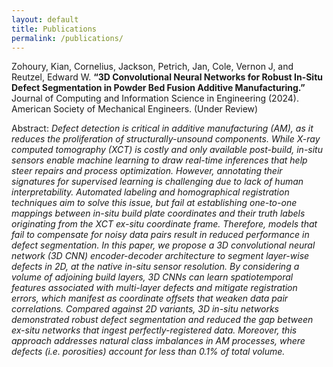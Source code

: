 ```yaml
---
layout: default
title: Publications
permalink: /publications/
---
```


Zohoury, Kian, Cornelius, Jackson, Petrich, Jan, Cole, Vernon J, and Reutzel, Edward W. 
<b>“3D Convolutional Neural Networks for Robust In-Situ Defect Segmentation in 
Powder Bed Fusion Additive Manufacturing.”</b> Journal of Computing and Information 
Science in Engineering (2024). American Society of Mechanical Engineers. 
(Under Review)

Abstract: <i> Defect detection is critical in additive manufacturing (AM), as it reduces the 
proliferation of structurally-unsound components. While X-ray computed tomography 
(XCT) is costly and only available post-build, in-situ sensors enable machine 
learning to draw real-time inferences that help steer repairs and process 
optimization. However, annotating their signatures for supervised learning is 
challenging due to lack of human interpretability. Automated labeling and 
homographical registration techniques aim to solve this issue, but fail at 
establishing one-to-one mappings between in-situ build plate coordinates and 
their truth labels originating from the XCT ex-situ coordinate frame. Therefore, 
models that fail to compensate for noisy data pairs result in reduced performance 
in defect segmentation. In this paper, we propose a 3D convolutional neural network 
(3D CNN) encoder-decoder architecture to segment layer-wise defects in 2D, at the 
native in-situ sensor resolution. By considering a volume of adjoining build layers, 
3D CNNs can learn spatiotemporal features associated with multi-layer defects 
and mitigate registration errors, which manifest as coordinate offsets that 
weaken data pair correlations. Compared against 2D variants, 3D in-situ networks 
demonstrated robust defect segmentation and reduced the gap between ex-situ 
networks that ingest perfectly-registered data. Moreover, this approach addresses
natural class imbalances in AM processes, where defects (i.e. porosities) account 
for less than 0.1% of total volume. </i>